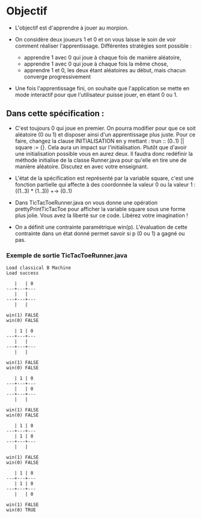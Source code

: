 # Objectif

* L'objectif est d'apprendre à jouer au morpion.
* On considère deux joueurs 1 et 0 et on vous laisse le soin de voir comment réaliser l'apprentissage. Différentes stratégies sont possible : 

    - apprendre 1 avec 0 qui joue à chaque fois de manière aléatoire, 
    - apprendre 1 avec 0 qui joue à chaque fois la même chose,
    - apprendre 1 et 0, les deux étant aléatoires au début, mais chacun converge progressivement

* Une fois l'apprentissage fini, on souhaite que l'application se mette en mode interactif pour que l'utilisateur puisse jouer, en étant 0 ou 1. 


## Dans cette spécification :

* C'est toujours 0 qui joue en premier. On pourra modifier pour que ce soit aléatoire (0 ou 1) et disposer ainsi d'un apprentissage plus juste. Pour ce faire, changez la clause INITIALISATION en y mettant : trun :: (0..1) || square := {}. Cela aura un impact sur l'initialisation. Plutôt que d'avoir une initialisation possible vous en aurez deux. Il faudra donc redéfinir la méthode initialise de la classe Runner.java pour qu'elle en tire une de manière aléatoire. Discutez en avec votre enseignant. 

* L'état de la spécification est représenté par la variable square, c'est une fonction partielle qui affecte à des coordonnée la valeur 0 ou la valeur 1 : ((1..3) * (1..3)) +-> (0..1) 

* Dans TicTacToeRunner.java on vous donne une opération prettyPrintTicTacToe pour afficher la variable square sous une forme plus jolie. Vous avez la liberté sur ce code. Libérez votre imagination !

* On a définit une contrainte paramétrique win(p). L'évaluation de cette contrainte dans un état donné permet savoir si p (0 ou 1) a gagné ou pas.

### Exemple de sortie TicTacToeRunner.java

```
Load classical B Machine
Load success

   |   | 0
---+---+---
   |   |  
---+---+---
   |   |  

win(1) FALSE
win(0) FALSE

   | 1 | 0
---+---+---
   |   |  
---+---+---
   |   |  

win(1) FALSE
win(0) FALSE

   | 1 | 0
---+---+---
   |   | 0
---+---+---
   |   |  

win(1) FALSE
win(0) FALSE

   | 1 | 0
---+---+---
   | 1 | 0
---+---+---
   |   |  

win(1) FALSE
win(0) FALSE

   | 1 | 0
---+---+---
   | 1 | 0
---+---+---
   |   | 0

win(1) FALSE
win(0) TRUE